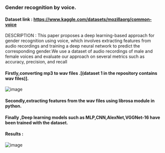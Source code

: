 
### Gender recognition by voice.

#### Dataset link : https://www.kaggle.com/datasets/mozillaorg/common-voice

DESCRIPTION :  This paper proposes a deep learning-based
               approach for gender recognition using voice, which 
               involves extracting features from audio recordings and
               training a deep neural network to predict the corresponding 
               gender.We use a dataset of audio recordings of 
               male and female voices and evaluate our approach on several metrics such as accuracy, precision, 
               and recall
              

#### Firstly,converting mp3 to wav files .[(dataset 1  in the repository contains wav files)].

![image](https://user-images.githubusercontent.com/91651103/225900277-c2d8e3ba-ee39-46a4-9daa-6b746058b879.png)


#### Secondly,extracting features from the wav files using librosa module in python.

#### Finally ,Deep learning models such as MLP,CNN,AlexNet,VGGNet-16 have been trained with the dataset.


#### Results :

![image](https://user-images.githubusercontent.com/91651103/225902858-bae60ed1-ac5c-4f4e-88fa-14cc85907021.png)

 
